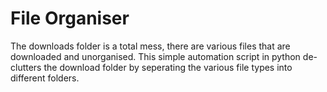 # File Organiser
The downloads folder is a total mess, there are various files that are downloaded and unorganised.
This simple automation script in python de-clutters the download folder by seperating the various file types into different folders.